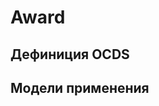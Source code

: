# Award

## Дефиниция OCDS 
[](/schema/definitions/Award.schema.json)
## Модели применения
[](/schema/inheritances/AwardEvaluationDecision.schema.json)
